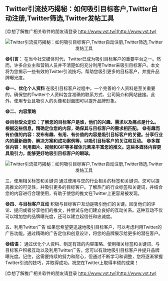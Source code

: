 ## **Twitter引流技巧揭秘：如何吸引目标客户,Twitter自动注册,Twitter筛选,Twitter发帖工具**

[😍想了解推广相关软件的朋友请登录 http://www.vst.tw](http://www.vst.tw)

 <center><img src="https://vst.tw/MP4/tuiguang/png/5.png" alt="Twitter引流技巧揭秘：如何吸引目标客户,Twitter自动注册,Twitter筛选,Twitter发帖工具"></center>

**😄引言：**
在当今社交媒体时代，Twitter已成为吸引目标客户的重要平台之一。然而，许多企业主和营销人员并不清楚如何充分利用Twitter来吸引目标客户。本文将为您揭示一些有效的Twitter引流技巧，帮助您吸引更多的目标客户，并提升品牌曝光度。

**😄一、优化个人资料**
在吸引目标客户过程中，一个完善的个人资料是至关重要的。确保您的Twitter个人资料包含准确的联系方式、公司简介和网站链接。此外，使用专业且吸引人的头像和封面图可以提升品牌形象。

**😄二、内容策略**

**😄目标受众定位：了解您的目标客户是谁，他们的兴趣、需求以及痛点是什么。根据这些信息，精确定位您的内容，确保其与目标客户的需求相匹配。**
**😄有趣而有价值的内容：发布有趣、有用、有价值的内容是吸引目标客户的关键。分享行业内的最新趋势、解决方案和成功案例等，以吸引目标客户的关注和互动。**
**😄多媒体内容：利用图片、视频和GIF等多媒体元素来丰富您的推文。这些多媒体内容更具吸引力，能够更好地吸引目标客户的眼球。**

 <center><img src="https://vst.tw/MP4/tuiguang/png/4.png" alt="Twitter引流技巧揭秘：如何吸引目标客户,Twitter自动注册,Twitter筛选,Twitter发帖工具"></center>

三、使用相关标签和关键词
通过使用与您的行业相关的标签和关键词，您可以提高推文的可见性，并吸引更多的目标客户。了解热门的行业标签和关键词，并结合您的内容进行合理使用，有助于使您的推文在Twitter上更容易被发现。

**😄四、与目标客户互动**
积极与目标客户互动是吸引他们的关键。回复他们的评论、提问或者分享他们的推文，并尝试与他们建立良好的互动关系。这种互动不仅可以增加您的品牌曝光度，还可以建立起信任和忠诚度。

五、利用Twitter广告
如果您希望更迅速地吸引目标客户，可以考虑利用Twitter的广告功能。通过精确的广告定位和创意设计，将您的品牌展示给更多的潜在客户。

**😄结语：**
通过优化个人资料、制定有效的内容策略、使用相关标签和关键词、与目标客户积极互动以及利用Twitter广告，您可以有效地吸引目标客户并提升品牌曝光度。记住，这需要持续的努力和耐心，但通过不断学习和调整，您将逐渐掌握Twitter引流的技巧，并取得成功。祝您在Twitter上取得丰硕的成果！

[😍想了解推广相关软件的朋友请登录 http://www.vst.tw](http://www.vst.tw)



